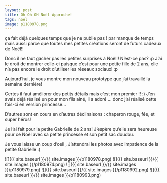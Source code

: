 ```yaml
---
layout: post
title: Oh Oh OH Noël Approche!
tags: noel
image: p1180978.png
---
```

ça fait déjà quelques temps que je ne publie pas ! par manque de temps mais aussi parce que toutes mes petites créations seront de futurs cadeaux de Noël!!

Donc il ne faut gâcher pas les petites surprises à Noël!! N’est-ce pas? :p J’ai le droit de montrer celle-ci puisque c’est pour une petite fille de 2 ans, elle n’a pas encore le droit d’utiliser les réseaux sociaux! :p

Aujourd’hui, je vous montre mon nouveau prototype que j’ai travaillé la semaine dernière!

Certes il faut améliorer des petits détails mais c’est mon premier !! :) J’en avais déjà réalisé un pour mon fils ainé, il a adoré … donc j’ai réalisé cette fois-ci en version princesse…

D’autres sont en cours en d’autres déclinaisons : chaperon rouge, fée, et super héros!

Je l’ai fait pour la petite Gabrielle de 2 ans! J’espère qu’elle sera heureuse pour ce Noël avec sa petite princesse et son petit sac doudou.

Je vous laisse un coup d’oeil , J’attendrai les photos avec impatience de la petite Gabrielle :)

![]({{ site.baseurl }}/{{ site.images }}/p1180978.png)
![]({{ site.baseurl }}/{{ site.images }}/p1180974.png)
![]({{ site.baseurl }}/{{ site.images }}/p1180979.png)
![]({{ site.baseurl }}/{{ site.images }}/p1180992.png)
![]({{ site.baseurl }}/{{ site.images }}/p1180993.png)

